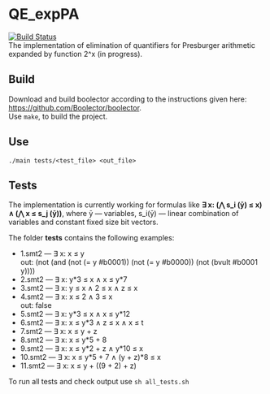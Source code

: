# QE_expPA
[![Build Status](https://travis-ci.org/AnzhelaSukhanova/QE_expPA.svg?branch=main)](https://travis-ci.org/AnzhelaSukhanova/QE_expPA)  
The implementation of elimination of quantifiers for Presburger arithmetic expanded by function 2^x (in progress).

## Build
Download and build boolector according to the instructions given here: https://github.com/Boolector/boolector.  
Use `make`, to build the project.

## Use
`./main tests/<test_file> <out_file>`

## Tests
The implementation is currently working for formulas like **∃ x: (⋀ s\_i (ȳ) ≤ x) ∧ (⋀ x ≤ s\_j (ȳ))**, where ȳ — variables, s\_i(ȳ) — linear combination of variables and constant fixed size bit vectors.  

The folder **tests** contains the following examples:  
* 1.smt2 — ∃ x: x ≤ y  
out: (not (and (not (= y #b0001)) (not (= y #b0000)) (not (bvult #b0001 y))))  
* 2.smt2 — ∃ x: y\*3 ≤ x ∧ x ≤ y\*7  
* 3.smt2 — ∃ x: y ≤ x ∧ 2 ≤ x ∧ z ≤ x   
* 4.smt2 — ∃ x: x ≤ 2 ∧ 3 ≤ x  
out: false  
* 5.smt2 — ∃ x: y\*3 ≤ x ∧ x ≤ y\*12  
* 6.smt2 — ∃ x: x ≤ y\*3 ∧ z ≤ x ∧ x ≤ t  
* 7.smt2 — ∃ x: x ≤ y + z  
* 8.smt2 — ∃ x: x ≤ y\*5 + 8  
* 9.smt2 — ∃ x: x ≤ y\*2 + z ∧ y\*10 ≤ x  
* 10.smt2 — ∃ x: x ≤ y\*5 + 7 ∧ (y + z)\*8 ≤ x  
* 11.smt2 — ∃ x: x ≤ y + ((9 + 2) + z)  

To run all tests and check output use `sh all_tests.sh`
